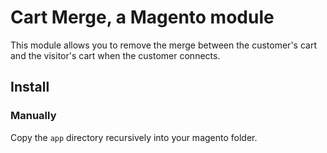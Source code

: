 # Cart Merge, a Magento module

This module allows you to remove the merge between the customer's cart and the visitor's cart when the customer connects.

## Install

### Manually

Copy the `app` directory recursively into your magento folder.